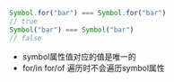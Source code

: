 ```javascript
Symbol.for("bar") === Symbol.for("bar")
// true
Symbol("bar") === Symbol("bar")
// false
```

* symbol属性值对应的值是唯一的
* for/in for/of 遍历时不会遍历symbol属性